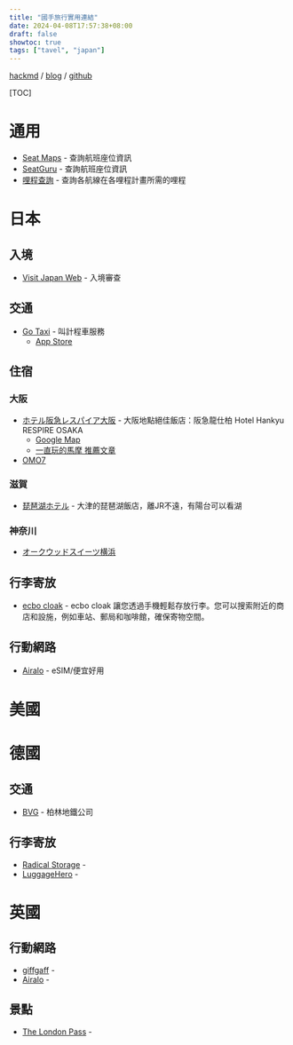 ```yaml
---
title: "國手旅行實用連結"
date: 2024-04-08T17:57:38+08:00
draft: false
showtoc: true
tags: ["tavel", "japan"]
---
```


[hackmd](https://hackmd.io/dD4R8Yj_RwewYJslSFyFeA) / [blog](https://nationalteam.github.io/blog/posts/travel/) / [github](https://github.com/nationalteam/blog/blob/main/content/posts/travel.md)

[TOC]

# 通用

- [Seat Maps](https://seatmaps.com/) - 查詢航班座位資訊
- [SeatGuru](https://www.seatguru.com/) - 查詢航班座位資訊
- [哩程查詢](https://www.tripplus.cc/awardplus/redemption) - 查詢各航線在各哩程計畫所需的哩程


# 日本

## 入境

- [Visit Japan Web](https://www.vjw.digital.go.jp/) - 入境審查

## 交通

- [Go Taxi](https://go.goinc.jp/) - 叫計程車服務
    - [App Store](https://apps.apple.com/us/app/go-taxi-app-for-japan/id1254341709)

## 住宿

### 大阪

- [ホテル阪急レスパイア大阪](https://www.hankyu-hotel.com/hotel/respire/osaka) - 大阪地點絕佳飯店：阪急龍仕柏 Hotel Hankyu RESPIRE OSAKA
    - [Google Map](https://maps.app.goo.gl/cpJttHsicFJbkKkp9)
    - [一直玩的馬摩 推薦文章](https://www.facebook.com/massijuan/posts/pfbid02s8HtkaCXd4FFyGbr4kEtU7U3Wc4Q2o2xxnwvKSy4LkQ6WH23SbMy9icScUkgruftl)
- [OMO7](https://hoshinoresorts.com/zh_tw/hotels/omo7osaka/)

### 滋賀

- [琵琶湖ホテル](https://maps.app.goo.gl/MWmo7JydtQ21oxhs9) - 大津的琵琶湖飯店，離JR不遠，有陽台可以看湖


### 神奈川

- [オークウッドスイーツ横浜](https://maps.app.goo.gl/k1i2eKxH9ZYc7duF8)

## 行李寄放

- [ecbo cloak](https://cloak.ecbo.io) - ecbo cloak 讓您透過手機輕鬆存放行李。您可以搜索附近的商店和設施，例如車站、郵局和咖啡館，確保寄物空間。

## 行動網路

- [Airalo](https://www.airalo.com/) - eSIM/便宜好用

# 美國

# 德國

## 交通

- [BVG](https://www.bvg.de/en) - 柏林地鐵公司

## 行李寄放

- [Radical Storage](https://radicalstorage.com/) - 
- [LuggageHero](https://luggagehero.com/) - 

# 英國

## 行動網路

- [giffgaff](https://www.giffgaff.com/) -
- [Airalo](https://www.airalo.com/) - 

## 景點

- [The London Pass](https://londonpass.com/) -

